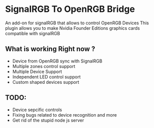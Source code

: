 # SignalRGB To OpenRGB Bridge
An add-on for signalRGB that allows to control OpenRGB Devices
This plugin allows you to make Nvidia Founder Editions graphics cards compatible with signalRGB

## What is working Right now ?
- Device from OpenRGB sync with SignalRGB
- Multiple zones control support 
- Multiple Device Support
- Independent LED control support
- Custom shaped devices support 

## TODO:
- Device sepcific controls
- Fixing bugs related to device recognition and more
- Get rid of the stupid node js server
